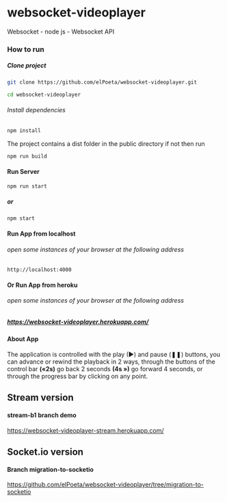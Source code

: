 # websocket-videoplayer
Websocket - node js - Websocket API

### How to run

##### Clone project

```bash
git clone https://github.com/elPoeta/websocket-videoplayer.git

cd websocket-videoplayer
```
###### Install dependencies
```bash
npm install
```

The project contains a dist folder in the public directory if not then run
```bash
npm run build
```

#### Run Server

```bash
npm run start
```
##### or

```bash
npm start
```

#### Run App from localhost

###### open some instances of your browser at the following address

```http
http://localhost:4000
```

#### Or Run App from heroku

###### open some instances of your browser at the following address

##### https://websocket-videoplayer.herokuapp.com/


#### About App

The application is controlled with the play (►) and pause (❚❚) buttons, you can advance or rewind the playback in 2 ways, through the buttons of the control bar **(«2s)** go back 2 seconds **(4s »)** go forward 4 seconds, or through the progress bar by clicking on any point.

## Stream version

#### stream-b1 branch demo

https://websocket-videoplayer-stream.herokuapp.com/


## Socket.io version

#### Branch migration-to-socketio

https://github.com/elPoeta/websocket-videoplayer/tree/migration-to-socketio

